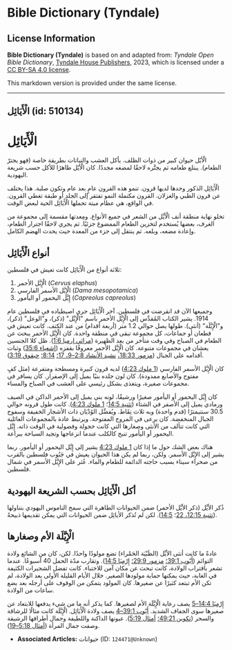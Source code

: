 # Bible Dictionary (Tyndale)

## License Information

**Bible Dictionary (Tyndale)** is based on and adapted from: _Tyndale Open Bible Dictionary_, [Tyndale House Publishers](https://tyndaleopenresources.com/), 2023, which is licensed under a [CC BY-SA 4.0 license](https://creativecommons.org/licenses/by-sa/4.0/legalcode.en).

This markdown version is provided under the same license.



--------------------------------

## الْأَيَائِل (id: 510134)

الْأَيَائِل
===========

الْأيّل حيوان كبير من ذوات الظلف. يأكل العشب والنباتات بطريقة خاصة (فهو يجترّ الطعام). يبتلع طعامه ثم يجتَّره لاحقًا لمضغه مجددًا. كان الْأيّل طاهرًا للأكل حسب شريعة اليهودية.

الْأَيَائِل الذكور وحدها لديها قرون. تنمو هذه القرون عامٍ بعد عام وتكون صلبة. هذا يختلف عن قرون الظبي والغزلان. القرون مكتملة النمو تفتقر إلى الجلد أو طبقة تغطي القرون. في الواقع، هي عظام ميتة تحملها الْأَيَائِل الحية لبعض الوقت.

تخلو نهاية منطقة أنف الْأيَّل من الشعر في جميع الأنواع. ومِعدتها مقسمة إلى مجموعة من الغرف، بعضها يُستخدم لتخزين الطعام الممضوغ جزئيًا. ثم يجري لاحقًا اجترار الطعام، وإعادة مضغه، وبلعه. ثم ينتقل إلى جزء من المعدة حيث يحدث الهضم الكامل.

أنواع الْأَيَائِل
-----------------

ثلاثة أنواع من الْأَيَائِل كانت تعيش في فلسطين:

1. الْإِيَّل الأحمر (*Cervus elaphus*)
2. الْإِيَّل الأسمر الفارسي (*Dama mesopotamica*)
3. إِيَّل اليحمور أو اليأمور (*Capreolus capreolus*)

وجميعها الآن قد انقرضت في فلسطين. آخر الْأَيَائِل جرى اصيطياده في فلسطين عام 1914\. يشير الكتاب المُقدَّس إلى الْإِيَّل الأحمر باسم "الْإِيَّل" (ذكر)، و"الوعل" (ذكر)، و"الْإِيَّلَة" (أنثى). طولها يصل حوالي 1\.2 متر (أربعة أقدام) من عند الكتف. كانت تعيش في قطعان أو جماعات، كل مجموعة تبقى في منطقة واحدة. كان الْإِيَّل الأحمر يبحث عن الطعام في الصباح وفي وقت متأخر من بعد الظهيرة ([مراثي إرميا 1:6](https://ref.ly/Lam1:6)). ظل كلا الجنسين يعشان في مجموعات متنوعة. كان الْإِيَّل الأحمر معروفًا بقفزه ([إشعياء 35:6](https://ref.ly/Isa35:6)) وثبات أقدامه على الجبال ([مزمور 18:33،](https://ref.ly/Ps18:33) [نشيد الأنشاد 2:8–9، 17؛](https://ref.ly/Song2:8-Song2:9,Song2:17) [8:14؛](https://ref.ly/Song8:14) [حبقوق 3:19](https://ref.ly/Hab3:19)).

كان الْإِيَّل الأسمر الفارسي ([1 ملوك 4:23](https://ref.ly/1Kgs4:23)) لديه قرون كبيرة ومسطحة ومتفرعة (مثل كفٍ مفتوح والأصابع ممدودة). كان لون جلده بنيًا يميل إلى الإصفرار. كان يسافر في مجموعات صغيرة، ويتغذى بشكل رئيسي على العشب في الصباح والمساء.

كان إِيَّل اليحمور أو اليأمور صغيرًا ورشيقًا، لونه بني يميل إلى الأحمر الداكن في الصيف ورمادي يميل إلى الأصفر في الشتاء ([تثنية 14:5](https://ref.ly/Deut14:5)؛ [1 ملوك 4:23](https://ref.ly/1Kgs4:23)). كانت طول قرونه حوالي 30\.5 سنتيمترًا (قدم واحدة) وبه ثلاث نِقَاط. ويُفضِّل الوُدْيَان ذات الأشجار الخفيفة وسفوح الجبال المنخفضة. كان يرعى في المروج المفتوحة. ويرتبط عادة بالمجموعات العائلية التي كانت تتألف من الأنثى وصغارها التي كانت خجولة وفضولية في الوقت ذاته. إِيَّل اليحمور أو اليأمور تنبح كالكلب عندما انزعاجها وتجيد السباحة ببراعة. 

هناك بعض الشك حول ما إذا كان [1 ملوك 4:23](https://ref.ly/1Kgs4:23) يشير إلى إِيَّل اليحمور أو اليأمور. ربما يشير إلى الإِيَّل الأسمر. ولكن، ربما لم يكن هذا الحيوان يعيش في جَنُوب فلسطين بالقرب من صحراء سيناء بسبب حاجته الدائمة للطعام والماء. عُثر على الإِيَّل الأسمر في شمال فلسطين.

أكل الْأَيَائِل بحسب الشريعة اليهودية
-------------------------------------

ذُكر الأيَّل (ذكر الأيَّل الأحمر) ضمن الحيوانات الطاهرة التي سمح الناموس اليهودي بتناولها ([تثنية 12:15، 22](https://ref.ly/Deut12:15,Deut12:22)؛ [14:5](https://ref.ly/Deut14:5)). لكن لم تُذكر الأيائِل ضمن الحيوانات التي يمكن تقديمها ذبيحةً.

الْإِيَّلَة الأم وصغارها
------------------------

عادةً ما كانت أنثى الأيِّل (الظَبْيَة الحَمْراء) تضع مولودًا واحدًا. لكن، كان من الشائع ولادة التوائم ([أَيّوب 39:1؛](https://ref.ly/Job39:1) [مزمور 29:9؛](https://ref.ly/Ps29:9) [إِرْمِيَا 14:5](https://ref.ly/Jer14:5)). وتقارب مدّة الحمل 40 أسبوعًا. عندما تشعر باقتراب الولادة، كانت تبحث عن مكان آمن للاختباء. كانت تفضل الشجيرات الكثيفة في الغابة، حيث يمكنها حماية مولودها الصغير. خلال الأيام القليلة الأولى بعد الولادة، لم تكن الأم تبتعد كثيرًا عن صغيرها. كان المولود يتمكن من الوقوف على أرجله بعد بضع ساعات من الولادة.

[إِرْمِيَا 14:4–5](https://ref.ly/Jer14:4-Jer14:5) يصف رعاية الْإِيَّلَة الأم لصغيرها. كما يذكر أنه ما من شيء يدفعها للابتعاد عن صغيرها سوى الجفاف الشديد. [أَيّوب 39:1–4](https://ref.ly/Job39:1-Job39:4) يصف ولادة الْأَيَائِل. الْإِيَّلَة كانت مثالًا للرشاقة والسحر ([تكوين 49:21؛](https://ref.ly/Gen49:21) [أمثال 5:19](https://ref.ly/Prov5:19)). عيونها الداكنة واللطيفة وجمال أطرافها الرشيقة وصفت جمال المرأة ([أمثال 5:18–19](https://ref.ly/Prov5:18-Prov5:19)).

* **Associated Articles:** حيوانات (ID: `124471@Unknown`)


